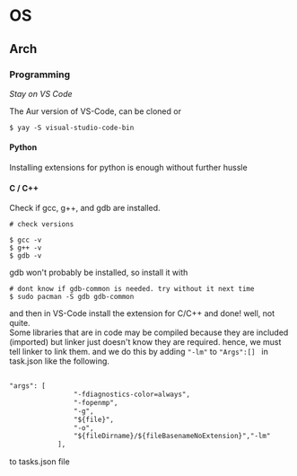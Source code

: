 # OS

## Arch

### Programming

<em> Stay on VS Code</em>

The Aur version of VS-Code, can be cloned or 

```shell
$ yay -S visual-studio-code-bin
```
#### Python

Installing extensions for python is enough without further hussle

#### C / C++

Check if gcc, g++, and gdb are installed.

```shell
# check versions

$ gcc -v
$ g++ -v
$ gdb -v
```
gdb won't probably be installed, so install it with

```shell
# dont know if gdb-common is needed. try without it next time
$ sudo pacman -S gdb gdb-common
```
and then in VS-Code install the extension for C/C++ and done! well, not quite.<br>
Some libraries that are in code may be compiled because they are included (imported) but linker just doesn't know they are required. hence, we must tell linker to link them. and we do this by adding `"-lm"` to `"Args":[] ` in task.json like the following.
```xml 
		
"args": [
                "-fdiagnostics-color=always",
                "-fopenmp",
                "-g",
                "${file}",
                "-o",
                "${fileDirname}/${fileBasenameNoExtension}","-lm"
            ],
```

to tasks.json file
